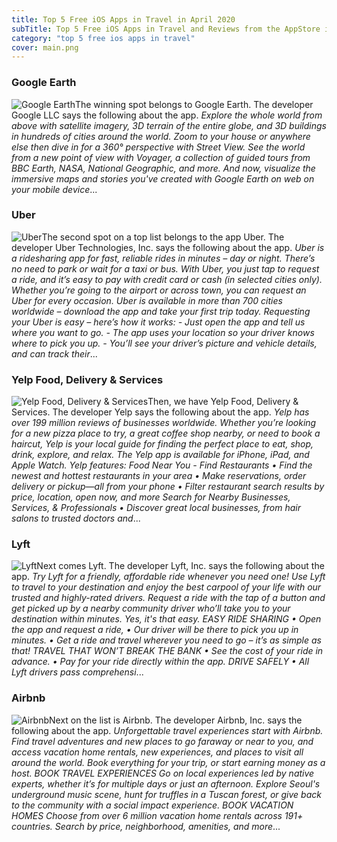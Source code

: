 ```yaml
---
title: Top 5 Free iOS Apps in Travel in April 2020
subTitle: Top 5 Free iOS Apps in Travel and Reviews from the AppStore in April 2020.
category: "top 5 free ios apps in travel"
cover: main.png
---
```


### Google Earth

![Google Earth](https://is2-ssl.mzstatic.com/image/thumb/Purple113/v4/c2/63/2d/c2632d37-007b-237a-bbe7-2c04366676c9/logo_earth_color-0-0-1x_U007emarketing-0-0-0-6-0-0-sRGB-0-0-0-GLES2_U002c0-512MB-85-220-0-0.png/100x100bb.png)The winning spot belongs to Google Earth. The developer Google LLC says the following about the app. _Explore the whole world from above with satellite imagery, 3D terrain of the entire globe, and 3D buildings in hundreds of cities around the world.  Zoom to your house or anywhere else then dive in for a 360° perspective with Street View. See the world from a new point of view with Voyager, a collection of guided tours from BBC Earth, NASA, National Geographic, and more. And now, visualize the immersive maps and stories you've created with Google Earth on web on your mobile device_...

### Uber

![Uber](https://is1-ssl.mzstatic.com/image/thumb/Purple113/v4/83/ec/75/83ec75bf-aa12-513e-17e8-0d2efe6a8a3b/AppIcon-0-0-1x_U007emarketing-0-0-0-7-0-0-sRGB-0-0-0-GLES2_U002c0-512MB-85-220-0-0.png/100x100bb.png)The second spot on a top list belongs to the app Uber. The developer Uber Technologies, Inc. says the following about the app. _Uber is a ridesharing app for fast, reliable rides in minutes – day or night. There’s no need to park or wait for a taxi or bus. With Uber, you just tap to request a ride, and it’s easy to pay with credit card or cash (in selected cities only).   Whether you’re going to the airport or across town, you can request an Uber for every occasion. Uber is available in more than 700 cities worldwide – download the app and take your first trip today.  Requesting your Uber is easy – here’s how it works: - Just open the app and tell us where you want to go. - The app uses your location so your driver knows where to pick you up. - You’ll see your driver’s picture and vehicle details, and can track their_...

### Yelp Food, Delivery & Services

![Yelp Food, Delivery & Services](https://is4-ssl.mzstatic.com/image/thumb/Purple123/v4/ff/eb/d1/ffebd1a8-9a98-aebd-3f07-fb260475d506/AppIcon-0-0-1x_U007emarketing-0-0-0-7-0-0-sRGB-0-0-0-GLES2_U002c0-512MB-85-220-0-0.png/100x100bb.png)Then, we have Yelp Food, Delivery & Services. The developer Yelp says the following about the app. _Yelp has over 199 million reviews of businesses worldwide. Whether you’re looking for a new pizza place to try, a great coffee shop nearby, or need to book a haircut, Yelp is your local guide for finding the perfect place to eat, shop, drink, explore, and relax. The Yelp app is available for iPhone, iPad, and Apple Watch.  Yelp features:  Food Near You - Find Restaurants • Find the newest and hottest restaurants in your area • Make reservations, order delivery or pickup—all from your phone • Filter restaurant search results by price, location, open now, and more  Search for Nearby Businesses, Services, & Professionals • Discover great local businesses, from hair salons to trusted doctors and_...

### Lyft

![Lyft](https://is3-ssl.mzstatic.com/image/thumb/Purple113/v4/86/f8/9b/86f89b9d-c549-2194-65e4-b428774f3868/PassengerAppIcon-0-0-1x_U007emarketing-0-0-0-7-0-0-sRGB-0-0-0-GLES2_U002c0-512MB-85-220-0-0.png/100x100bb.png)Next comes Lyft. The developer Lyft, Inc. says the following about the app. _Try Lyft for a friendly, affordable ride whenever you need one!  Use Lyft to travel to your destination and enjoy the best carpool of your life with our trusted and highly-rated drivers.   Request a ride with the tap of a button and get picked up by a nearby community driver who’ll take you to your destination within minutes. Yes, it's that easy.  EASY RIDE SHARING • Open the app and request a ride, • Our driver will be there to pick you up in minutes.  • Get a ride and travel wherever you need to go – it’s as simple as that!  TRAVEL THAT WON’T BREAK THE BANK • See the cost of your ride in advance. • Pay for your ride directly within the app.  DRIVE SAFELY • All Lyft drivers pass comprehensi_...

### Airbnb

![Airbnb](https://is3-ssl.mzstatic.com/image/thumb/Purple113/v4/5f/55/de/5f55de79-eb8d-2f7a-f4b1-4bce2c6bcce2/AppIcon-0-0-1x_U007emarketing-0-0-0-7-0-0-sRGB-0-0-0-GLES2_U002c0-512MB-85-220-0-0.png/100x100bb.png)Next on the list is Airbnb. The developer Airbnb, Inc. says the following about the app. _Unforgettable travel experiences start with Airbnb. Find travel adventures and new places to go faraway or near to you, and access vacation home rentals, new experiences, and places to visit all around the world. Book everything for your trip, or start earning money as a host.  BOOK TRAVEL EXPERIENCES Go on local experiences led by native experts, whether it’s for multiple days or just an afternoon. Explore Seoul's underground music scene, hunt for truffles in a Tuscan forest, or give back to the community with a social impact experience.  BOOK VACATION HOMES Choose from over 6 million vacation home rentals across 191+ countries. Search by price, neighborhood, amenities, and more_...


